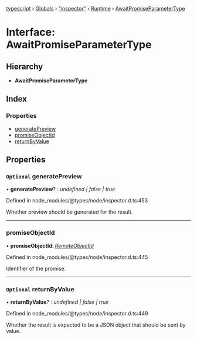 [typescript](../README.md) › [Globals](../globals.md) › ["inspector"](../modules/_inspector_.md) › [Runtime](../modules/_inspector_.runtime.md) › [AwaitPromiseParameterType](_inspector_.runtime.awaitpromiseparametertype.md)

# Interface: AwaitPromiseParameterType

## Hierarchy

* **AwaitPromiseParameterType**

## Index

### Properties

* [generatePreview](_inspector_.runtime.awaitpromiseparametertype.md#optional-generatepreview)
* [promiseObjectId](_inspector_.runtime.awaitpromiseparametertype.md#promiseobjectid)
* [returnByValue](_inspector_.runtime.awaitpromiseparametertype.md#optional-returnbyvalue)

## Properties

### `Optional` generatePreview

• **generatePreview**? : *undefined | false | true*

Defined in node_modules/@types/node/inspector.d.ts:453

Whether preview should be generated for the result.

___

###  promiseObjectId

• **promiseObjectId**: *[RemoteObjectId](../modules/_inspector_.runtime.md#remoteobjectid)*

Defined in node_modules/@types/node/inspector.d.ts:445

Identifier of the promise.

___

### `Optional` returnByValue

• **returnByValue**? : *undefined | false | true*

Defined in node_modules/@types/node/inspector.d.ts:449

Whether the result is expected to be a JSON object that should be sent by value.

